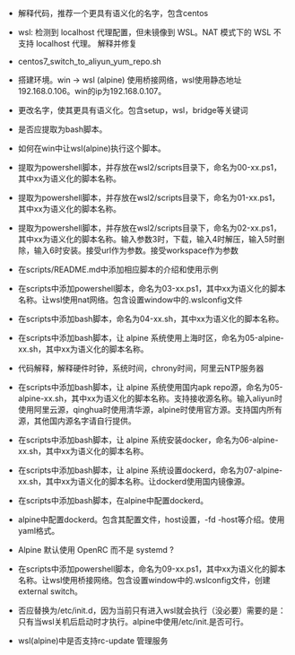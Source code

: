 - 解释代码，推荐一个更具有语义化的名字，包含centos
- wsl: 检测到 localhost 代理配置，但未镜像到 WSL。NAT 模式下的 WSL 不支持 localhost 代理。 解释并修复

- centos7_switch_to_aliyun_yum_repo.sh
- 搭建环境。win -> wsl (alpine) 使用桥接网络，wsl使用静态地址192.168.0.106。win的ip为192.168.0.107。
- 更改名字，使其更具有语义化。包含setup，wsl，bridge等关键词
- 是否应提取为bash脚本。
- 如何在win中让wsl(alpine)执行这个脚本。
- 提取为powershell脚本，并存放在wsl2/scripts目录下，命名为00-xx.ps1，其中xx为语义化的脚本名称。
- 提取为powershell脚本，并存放在wsl2/scripts目录下，命名为01-xx.ps1，其中xx为语义化的脚本名称。
- 提取为powershell脚本，并存放在wsl2/scripts目录下，命名为02-xx.ps1，其中xx为语义化的脚本名称。输入参数3时，下载，输入4时解压，输入5时删除，输入6时安装。接受url作为参数。接受workspace作为参数
- 在scripts/README.md中添加相应脚本的介绍和使用示例
- 在scripts中添加powershell脚本，命名为03-xx.ps1，其中xx为语义化的脚本名称。让wsl使用nat网络。包含设置window中的.wslconfig文件
- 在scripts中添加bash脚本，命名为04-xx.sh，其中xx为语义化的脚本名称。

- 在scripts中添加bash脚本，让 alpine 系统使用上海时区，命名为05-alpine-xx.sh，其中xx为语义化的脚本名称。
- 代码解释，解释硬件时钟，系统时间，chrony时间，阿里云NTP服务器
- 在scripts中添加bash脚本，让 alpine 系统使用国内apk repo源，命名为05-alpine-xx.sh，其中xx为语义化的脚本名称。支持接收源名称。输入aliyun时使用阿里云源，qinghua时使用清华源，alpine时使用官方源。支持国内所有源，其他国内源名字请自行提供。

- 在scripts中添加bash脚本，让 alpine 系统安装docker，命名为06-alpine-xx.sh，其中xx为语义化的脚本名称。
- 在scripts中添加bash脚本，让 alpine 系统设置dockerd，命名为07-alpine-xx.sh，其中xx为语义化的脚本名称。让dockerd使用国内镜像源。
- 在scripts中添加bash脚本，在alpine中配置dockerd。
- alpine中配置dockerd。包含其配置文件，host设置，-fd -host等介绍。使用yaml格式。

- Alpine 默认使用 OpenRC 而不是 systemd ?
- 在scripts中添加powershell脚本，命名为09-xx.ps1，其中xx为语义化的脚本名称。让wsl使用桥接网络。包含设置window中的.wslconfig文件，创建external switch。
- 否应替换为/etc/init.d，因为当前只有进入wsl就会执行（没必要）需要的是：只有当wsl关机后启动时才执行。alpine中使用/etc/init.是否可行。
- wsl(alpine)中是否支持rc-update 管理服务